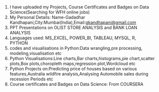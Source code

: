 1. I have uploaded my Projects, Course Certificates and Badges on Data Science(Searching for WFH online jobs)
2. My Personal Details: Name-Gadadhar Kandhapani,City:Mumbai(India),Email:gkandhapani@gmail.com
3. PPT Presentations on OLIST STORE ANALYSIS and BANK LOAN ANALYSIS
4. Languages used: MS_EXCEL, POWER_BI, TABLEAU, MYSQL, R, PYTHON
5. codes and visualisations in Python:Data wrangling,pre processing, modeling,visualisation etc
6. Python Visualisations:Line charts,Bar charts,histograms,pie chart,scatter plots,Box plots,choropleth maps,regression plot,Wordcloud etc 
7. Python Projects on:Predicting price of houses based on various features,Australia wildfire analysis,Analysing Automobile sales during recession Periods etc
8. Course certificates and Badges on Data Science: From  COURSERA
   
